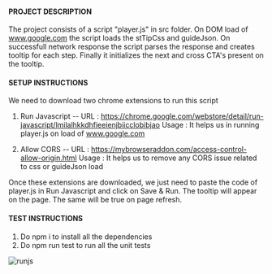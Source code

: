 #### PROJECT DESCRIPTION #####

The project consists of a script "player.js" in src folder.
On DOM load of www.google.com the script loads the stTipCss and guideJson.
On successfull network response the script parses the response and creates tooltip for each step.
Finally it initializes the next and cross CTA's present on the tooltip.


#### SETUP INSTRUCTIONS ####

We need to download two chrome extensions to run this script
1. Run Javascript --
    URL : https://chrome.google.com/webstore/detail/run-javascript/lmilalhkkdhfieeienjbiicclobibjao
    Usage : It helps us in running player.js on load of www.google.com

2. Allow CORS --
    URL : https://mybrowseraddon.com/access-control-allow-origin.html
    Usage : It helps us to remove any CORS issue related to css or guideJson load

Once these extensions are downloaded, we just need to paste the code of player.js in Run Javascript and click on Save & Run.
The tooltip will appear on the page.
The same will be true on page refresh.

#### TEST INSTRUCTIONS ####

1. Do npm i to install all the dependencies
2. Do npm run test to run all the unit tests



![runjs](https://user-images.githubusercontent.com/20390397/107505002-15e3a500-6bc2-11eb-98d4-62f9d3b8f6ed.png)
